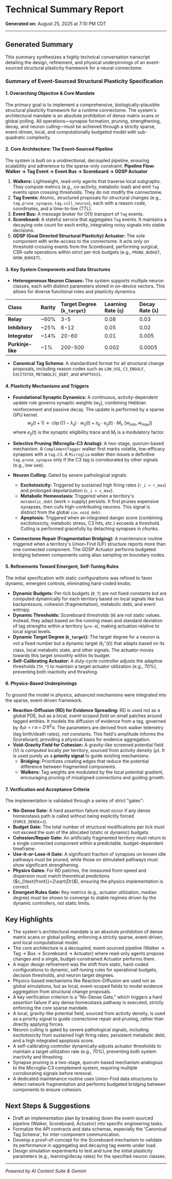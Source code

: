 # Technical Summary Report

**Generated on:** August 25, 2025 at 7:10 PM CDT

---

## Generated Summary

This summary synthesizes a highly technical conversation transcript detailing the design, refinement, and physical underpinnings of an event-sourced structural plasticity framework for a neural connectome.

### **Summary of Event-Sourced Structural Plasticity Specification**

#### **1. Overarching Objective & Core Mandate**
The primary goal is to implement a comprehensive, biologically-plausible structural plasticity framework for a runtime connectome. The system's architectural mandate is an absolute prohibition of dense matrix scans or global polling. All operations—synapse formation, pruning, strengthening, decay, and neuron culling—must be achieved through a strictly sparse, event-driven, local, and computationally budgeted model with sub-quadratic complexity.

#### **2. Core Architecture: The Event-Sourced Pipeline**
The system is built on a unidirectional, decoupled pipeline, ensuring scalability and adherence to the sparse-only constraint.
**Pipeline Flow:** **Walker → Tag Event → Event Bus → Scoreboard → GDSP Actuator**

1.  **Walkers:** Lightweight, read-only agents that traverse local subgraphs. They compute metrics (e.g., co-activity, metabolic load) and emit `Tag` events upon crossing thresholds. They do not modify the connectome.
2.  **Tag Events:** Atomic, structured proposals for structural changes (e.g., `tag.prune_synapse`, `tag.cull_neuron`), each with a reason code, coordinates, and a time-to-live (TTL).
3.  **Event Bus:** A message broker for O(1) transport of `Tag` events.
4.  **Scoreboard:** A stateful service that aggregates `Tag` events. It maintains a decaying vote count for each entity, integrating noisy signals into stable decisions.
5.  **GDSP (Goal Directed Structural Plasticity) Actuator:** The sole component with write-access to the connectome. It acts only on threshold-crossing events from the Scoreboard, performing surgical, CSR-safe operations within strict per-tick budgets (e.g., `PRUNE_BUDGET`, `GROW_BUDGET`).

#### **3. Key System Components and Data Structures**

*   **Heterogeneous Neuron Classes:** The system supports multiple neuron classes, each with distinct parameters stored in on-device vectors. This allows for diverse functional roles and plasticity dynamics.

| Class | Rarity | Target Degree (`k_target`) | Learning Rate (`η`) | Decay Rate (`λ`) |
| :--- | :--- | :--- | :--- | :--- |
| **Relay** | ~60% | 3-5 | 0.08 | 0.03 |
| **Inhibitory** | ~25% | 6-12 | 0.05 | 0.02 |
| **Integrator** | ~14% | 20-60 | 0.01 | 0.005 |
| **Purkinje-like**| ~1% | 200-500 | 0.002 | 0.0005|

*   **Canonical Tag Schema:** A standardized format for all structural change proposals, including reason codes such as `LOW_USE`, `C3_ENGULF`, `EXCITOTOX`, `METABOLIC_DEBT`, and `APOPTOSIS`.

#### **4. Plasticity Mechanisms and Triggers**

*   **Foundational Synaptic Dynamics:** A continuous, activity-dependent update rule governs synaptic weights ($w_{ij}$), combining Hebbian reinforcement and passive decay. The update is performed by a sparse GPU kernel.
    $$
    w_{ij}(t+1) \leftarrow \operatorname{clip}\Big((1-\lambda_{ij}) \cdot w_{ij}(t) + \eta_{ij} \cdot e_{ij}(t) \cdot M_t, \; [w_{\min}, w_{\max}]\Big)
    $$
    where $e_{ij}(t)$ is the synaptic eligibility trace and $M_t$ is a modulatory factor.

*   **Selective Pruning (Microglia-C3 Analog):** A two-stage, quorum-based mechanism. A `ComplementTagger` walker first marks volatile, low-efficacy synapses with a `tag.C3`. A `Microglia` walker then issues a definitive `tag.prune_synapse` only if the C3 tag is corroborated by other signals (e.g., low use).

*   **Neuron Culling:** Gated by severe pathological signals:
    *   **Excitotoxicity:** Triggered by sustained high firing rates (`r_i > r_max`) and prolonged depolarization (`c_i > c_max`).
    *   **Metabolic Homeostasis:** Triggered when a territory's `metabolic_debt` (work > supply) persists. It first prunes expensive synapses, then culls high-contributing neurons. This signal is distinct from the global `sie.void_debt`.
    *   **Apoptosis:** Triggered when an integrated danger score (combining excitotoxicity, metabolic stress, C3 hits, etc.) exceeds a threshold. Culling is performed gracefully by detaching synapses in chunks.

*   **Connectome Repair (Fragmentation Bridging):** A maintenance routine triggered when a territory's Union-Find (UF) structure reports more than one connected component. The GDSP Actuator performs budgeted bridging between components using alias sampling on boundary nodes.

#### **5. Refinements Toward Emergent, Self-Tuning Rules**
The initial specification with static configurations was refined to favor dynamic, emergent controls, eliminating hard-coded knobs.

*   **Dynamic Budgets:** Per-tick budgets (`B_T`) are not fixed constants but are computed dynamically for each territory based on local signals like bus backpressure, cohesion (fragmentation), metabolic debt, and event entropy.
*   **Dynamic Thresholds:** Scoreboard thresholds (`θ`) are not static values. Instead, they adapt based on the running mean and standard deviation of tag strengths within a territory (`μ+κ·σ`), making actuation relative to local signal levels.
*   **Dynamic Target Degree (`k_target`):** The target degree for a neuron is not a fixed number but a dynamic target ($k^\star_i(t)$) that adapts based on its class, local metabolic state, and other signals. The actuator moves towards this target smoothly within its budget.
*   **Self-Calibrating Actuator:** A duty-cycle controller adjusts the adaptive thresholds (`TH_*`) to maintain a target actuator utilization (e.g., 70%), preventing both inactivity and thrashing.

#### **6. Physics-Based Underpinnings**
To ground the model in physics, advanced mechanisms were integrated into the sparse, event-driven framework.

*   **Reaction-Diffusion (RD) for Evidence Spreading:** RD is used not as a global PDE, but as a *local, event-scoped field* on small patches around tagged entities. It models the diffusion of evidence from a tag, governed by $\partial_t a = r\,a + D\,\nabla^2 a$. The parameters are derived from walker telemetry (tag birth/death rates), not constants. This field's amplitude informs the Scoreboard, providing a physical basis for evidence aggregation.
*   **Void-Gravity Field for Cohesion:** A gravity-like screened potential field ($V$) is computed locally per territory, sourced from activity density ($\rho$). It is used purely as a **priority signal** to guide existing mechanisms:
    *   **Bridging:** Prioritizes creating edges that reduce the potential difference between fragmented components.
    *   **Walkers:** Tag weights are modulated by the local potential gradient, encouraging pruning of misaligned connections and guiding growth.

#### **7. Verification and Acceptance Criteria**
The implementation is validated through a series of strict "gates":

*   **No-Dense Gate:** A hard assertion failure must occur if any dense homeostasis path is called without being explicitly forced (`FORCE_DENSE=1`).
*   **Budget Gate:** The total number of structural modifications per tick must not exceed the sum of the allocated (static or dynamic) budgets.
*   **Cohesion/Repair Gate:** An artificially fragmented territory must return to a single connected component within a predictable, budget-dependent timeframe.
*   **Use-it-or-Lose-it Gate:** A significant fraction of synapses on known idle pathways must be pruned, while those on stimulated pathways must show significant strengthening.
*   **Physics Gates:** For RD patches, the measured front-speed and dispersion must match theoretical predictions ($c_{\text{front}}=2\sqrt{Dr}$), ensuring the physics implementation is correct.
*   **Emergent Rules Gate:** Key metrics (e.g., actuator utilization, median degree) must be shown to converge to stable regimes driven by the dynamic controllers, not static limits.

## Key Highlights

* The system's architectural mandate is an absolute prohibition of dense matrix scans or global polling, enforcing a strictly sparse, event-driven, and local computational model.
* The core architecture is a decoupled, event-sourced pipeline (Walker → Tag → Bus → Scoreboard → Actuator) where read-only agents propose changes and a single, budget-constrained Actuator performs them.
* A major design refinement was the shift from static, hard-coded configurations to dynamic, self-tuning rules for operational budgets, decision thresholds, and neuron target degrees.
* Physics-based mechanisms like Reaction-Diffusion are used not as global simulations, but as local, event-scoped fields to model evidence aggregation from structural change proposals.
* A key verification criterion is a "No-Dense Gate," which triggers a hard assertion failure if any dense homeostasis pathway is executed, strictly enforcing the core sparse mandate.
* A local, gravity-like potential field, sourced from activity density, is used as a priority signal to guide connectome repair and pruning, rather than directly applying forces.
* Neuron culling is gated by severe pathological signals, including excitotoxicity from sustained high firing rates, persistent metabolic debt, and a high integrated apoptosis score.
* A self-calibrating controller dynamically adjusts actuator thresholds to maintain a target utilization rate (e.g., 70%), preventing both system inactivity and thrashing.
* Synapse pruning is a two-stage, quorum-based mechanism analogous to the Microglia-C3 complement system, requiring multiple corroborating signals before removal.
* A dedicated maintenance routine uses Union-Find data structures to detect network fragmentation and performs budgeted bridging between components to ensure cohesion.

## Next Steps & Suggestions

* Draft an implementation plan by breaking down the event-sourced pipeline (Walker, Scoreboard, Actuator) into specific engineering tasks.
* Formalize the API contracts and data schemas, especially the 'Canonical Tag Schema', for inter-component communication.
* Develop a proof-of-concept for the Scoreboard mechanism to validate its performance in aggregating and decaying tag events under load.
* Design simulation experiments to test and tune the initial plasticity parameters (e.g., learning/decay rates) for the specified neuron classes.

---

*Powered by AI Content Suite & Gemini*
